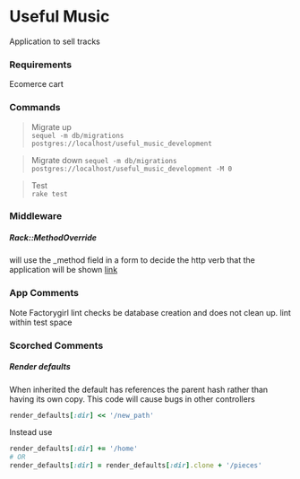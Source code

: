 Useful Music
============

Application to sell tracks

### Requirements

Ecomerce cart

### Commands

> Migrate up  
> `sequel -m db/migrations postgres://localhost/useful_music_development`

> Migrate down
> `sequel -m db/migrations postgres://localhost/useful_music_development -M 0`

> Test  
> `rake test`


### Middleware

##### Rack::MethodOverride
will use the _method field in a form to decide the http verb that the application will be shown
[link](http://stackoverflow.com/questions/5166484/sending-a-delete-request-from-sinatra)

### App Comments
Note Factorygirl lint checks be database creation and does not clean up. lint within test space

### Scorched Comments

##### Render defaults
When inherited the default has references the parent hash rather than having its own copy.
This code will cause bugs in other controllers

```rb
render_defaults[:dir] << '/new_path'
```
Instead use

```rb
render_defaults[:dir] += '/home'
# OR
render_defaults[:dir] = render_defaults[:dir].clone + '/pieces'
```
